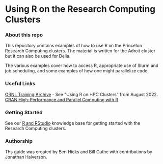 # Using R on the Research Computing Clusters

### About this repo

This repository contains examples of how to use R on the Princeton Research Computing
clusters. The material is written for the Adroit cluster but it can also be used for Della.

The various examples cover how to access R,
appropriate use of Slurm and job scheduling, and some examples of how
one might parallelize code.

### Useful Links

[ORNL Training Archive](https://docs.olcf.ornl.gov/training/training_archive.html) - See "Using R on HPC Clusters" from August 2022.  
[CRAN High-Performance and Parallel Computing with R](https://cran.r-project.org/web/views/HighPerformanceComputing.html)  

### Getting Started

See our [R and RStudio](https://researchcomputing.princeton.edu/support/knowledge-base/rrstudio) knowledge base for getting started with the Research Computing clusters.

### Authorship

Ths guide was created by Ben Hicks and Bill Guthe with contributions by Jonathan Halverson.
